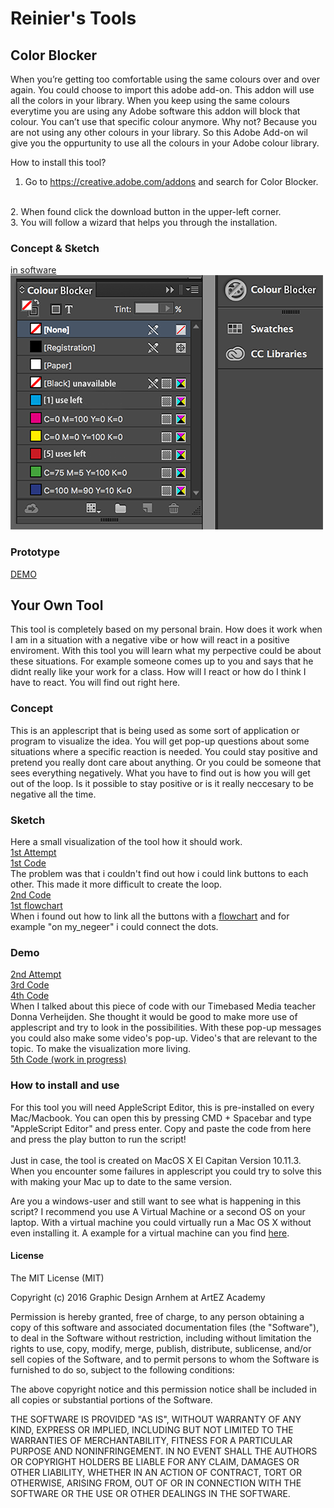 # Reinier's Tools

## Color Blocker
When you’re getting too comfortable using the same colours over and over again. You could choose to import this adobe add-on. This addon will use all the colors in your library. When you keep using the same colours everytime you are using any Adobe software this addon will block that colour. You can’t use that specific colour anymore. Why not? Because you are not using any other colours in your library. So this Adobe Add-on wil give you the oppurtunity to use all the colours in your Adobe colour library.

How to install this tool?
<br>
1. Go to https://creative.adobe.com/addons and search for Color Blocker.
<br>
2. When found click the download button in the upper-left corner.
<br>
3. You will follow a wizard that helps you through the installation.


### Concept & Sketch
[in software](cp_inprog.png)
<br>
![](cp_sidebar.png)
### Prototype
[DEMO](https://www.youtube.com/watch?v=i3Rthbykako&feature=youtu.be)
## Your Own Tool
This tool is completely based on my personal brain. How does it work when I am in a situation with a negative vibe or how will react in a positive enviroment. With this tool you will learn what my perpective could be about these situations. For example someone comes up to you and says that he didnt really like your work for a class. How will I react or how do I think I have to react. You will find out right here.
### Concept
This is an applescript that is being used as some sort of application or program to visualize the idea. You will get pop-up questions about some situations where a specific reaction is needed. You could stay positive and pretend you really dont care about anything. Or you could be someone that sees everything negatively. What you have to find out is how you will get out of the loop. Is it possible to stay positive or is it really neccesary to be negative all the time. 
### Sketch
Here a small visualization of the tool how it should work.
<br>
[1st Attempt](https://www.youtube.com/watch?v=CgvVjsEALTo) 
<br>
[1st Code](http://pastebin.com/AnncccLU)
<br>
The problem was that i couldn't find out how i could link buttons to each other. This made it more difficult to create the loop.
<br>
[2nd Code](http://pastebin.com/gk3R3ehW)
<br>
[1st flowchart](1_flowchart.png) 
<br>
When i found out how to link all the buttons with a [flowchart](2_flowchart.png) and for example "on my_negeer" i could connect the dots.
<br>
### Demo
[2nd Attempt](https://youtu.be/0K055z--O1M)
<br>
[3rd Code](http://pastebin.com/KUyD3Xc7)
<br>
[4th Code](http://pastebin.com/pUwdQMvG)
<br>
When I talked about this piece of code with our Timebased Media teacher Donna Verheijden. She thought it would be good to make more use of applescript and try to look in the possibilities. With these pop-up messages you could also make some video's pop-up. Video's that are relevant to the topic. To make the visualization more living.
<br>
[5th Code (work in progress)](http://pastebin.com/nsqHP6c4) 
### How to install and use
For this tool you will need AppleScript Editor, this is pre-installed on every Mac/Macbook. You can open this by pressing CMD + Spacebar and type "AppleScript Editor" and press enter. Copy and paste the code from here and press the play button to run the script! 
<br>
<br>
Just in case, the tool is created on MacOS X El Capitan Version 10.11.3. When you encounter some failures in applescript you could try to solve this with making your Mac up to date to the same version. 
<br>

Are you a windows-user and still want to see what is happening in this script? I recommend you use A Virtual Machine or a second OS on your laptop. With a virtual machine you could virtually run a Mac OS X without even installing it. A example for a virtual machine can you find [here](http://www.vmware.com).

#### License
The MIT License (MIT)

Copyright (c) 2016 Graphic Design Arnhem at ArtEZ Academy

Permission is hereby granted, free of charge, to any person obtaining a copy of this software and associated documentation files (the "Software"), to deal in the Software without restriction, including without limitation the rights to use, copy, modify, merge, publish, distribute, sublicense, and/or sell copies of the Software, and to permit persons to whom the Software is furnished to do so, subject to the following conditions:

The above copyright notice and this permission notice shall be included in all copies or substantial portions of the Software.

THE SOFTWARE IS PROVIDED "AS IS", WITHOUT WARRANTY OF ANY KIND, EXPRESS OR IMPLIED, INCLUDING BUT NOT LIMITED TO THE WARRANTIES OF MERCHANTABILITY, FITNESS FOR A PARTICULAR PURPOSE AND NONINFRINGEMENT. IN NO EVENT SHALL THE AUTHORS OR COPYRIGHT HOLDERS BE LIABLE FOR ANY CLAIM, DAMAGES OR OTHER LIABILITY, WHETHER IN AN ACTION OF CONTRACT, TORT OR OTHERWISE, ARISING FROM, OUT OF OR IN CONNECTION WITH THE SOFTWARE OR THE USE OR OTHER DEALINGS IN THE SOFTWARE.


